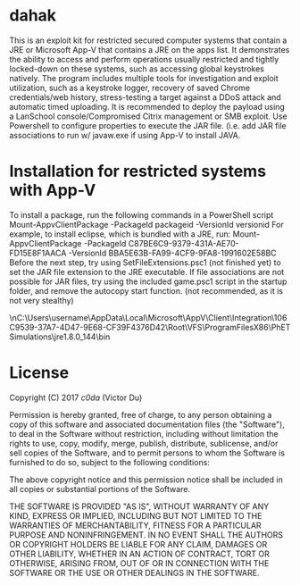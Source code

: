 # dahak
This is an exploit kit for restricted secured computer systems that contain a JRE or Microsoft App-V that contains a JRE on the apps list. It demonstrates the ability to access and perform operations usually restricted and tightly locked-down on these systems, such as accessing global keystrokes natively. The program includes multiple tools for investigation and exploit utilization, such as a keystroke logger, recovery of saved Chrome credentials/web history, stress-testing a target
against a DDoS attack and automatic timed uploading. It is recommended to deploy the payload 
using a LanSchool console/Compromised Citrix management or SMB exploit. Use Powershell to configure 
properties to execute the JAR file. (i.e. add JAR file associations to run w/ javaw.exe if using App-V to install JAVA.
     
# Installation for restricted systems with App-V
To install a package, run the following commands in a PowerShell script
Mount-AppvClientPackage -PackageId packageid -VersionId versionid
For example, to install eclipse, which is bundled with a JRE, run:
Mount-AppvClientPackage -PackageId C87BE6C9-9379-431A-AE70-FD15E8F1AACA -VersionId BBA5E63B-FA99-4CF9-9FA8-1991602E58BC
Before the next step, try using SetFileExtensions.psc1 (not finished yet) to set the JAR file extension to the JRE executable.
If file associations are not possible for JAR files, try using the included game.psc1 script in the startup folder, and remove the autocopy start function. (not recommended, as it is not very stealthy)

\nC:\Users\username\AppData\Local\Microsoft\AppV\Client\Integration\106C9539-37A7-4D47-9E68-CF39F4376D42\Root\VFS\ProgramFilesX86\PhET Simulations\jre1.8.0_144\bin
# License
Copyright (C) 2017 _c0da_ (Victor Du)

Permission is hereby granted, free of charge, to any person obtaining a copy
of this software and associated documentation files (the "Software"), to deal
in the Software without restriction, including without limitation the rights
to use, copy, modify, merge, publish, distribute, sublicense, and/or sell
copies of the Software, and to permit persons to whom the Software is
furnished to do so, subject to the following conditions:

The above copyright notice and this permission notice shall be included in all
copies or substantial portions of the Software.

THE SOFTWARE IS PROVIDED "AS IS", WITHOUT WARRANTY OF ANY KIND, EXPRESS OR
IMPLIED, INCLUDING BUT NOT LIMITED TO THE WARRANTIES OF MERCHANTABILITY,
FITNESS FOR A PARTICULAR PURPOSE AND NONINFRINGEMENT. IN NO EVENT SHALL THE
AUTHORS OR COPYRIGHT HOLDERS BE LIABLE FOR ANY CLAIM, DAMAGES OR OTHER
LIABILITY, WHETHER IN AN ACTION OF CONTRACT, TORT OR OTHERWISE, ARISING FROM,
OUT OF OR IN CONNECTION WITH THE SOFTWARE OR THE USE OR OTHER DEALINGS IN THE
SOFTWARE.
